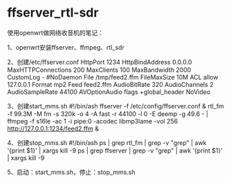 # ffserver_rtl-sdr

使用openwrt做网络收音机的笔记：

1、openwrt安装ffserver、ffmpeg、rtl_sdr

2、创建/etc/ffserver.conf
HttpPort 1234
HttpBindAddress 0.0.0.0
MaxHTTPConnections 200
MaxClients 100
MaxBandwidth 2000
CustomLog -
#NoDaemon
<Feed feed2.ffm>
        File /tmp/feed2.ffm
        FileMaxSize 10M
        ACL allow 127.0.0.1
</Feed>
<Stream demoAudio.mp3>
        Format mp2
        Feed feed2.ffm
        AudioBitRate 320
        AudioChannels 2
        AudioSampleRate 44100
        AVOptionAudio flags +global_header
        NoVideo
</Stream>

3、创建start_mms.sh
#!/bin/ash
ffserver -f /etc/config/ffserver.conf &
rtl_fm -f 99.3M -M fm -s 320k -o 4 -A fast -r 44100 -l 0 -E deemp -g 49.6 - | ffmpeg -f s16le -ac 1 -i pipe:0 -acodec libmp3lame -vol 256 http://127.0.0.1:1234/feed2.ffm &

4、创建stop_mms.sh
#!/bin/ash
ps | grep rtl_fm | grep -v "grep" | awk '{print $1}' | xargs kill -9
ps | grep ffserver | grep -v "grep" | awk '{print $1}' | xargs kill -9

5、启动：start_mms.sh，停止：stop_mms.sh
